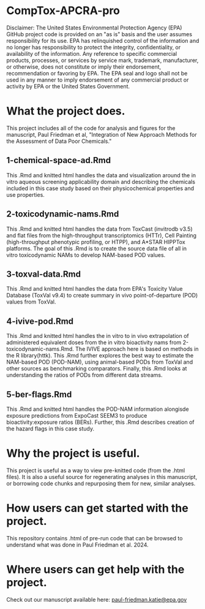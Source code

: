 # CompTox-APCRA-pro
Disclaimer: The United States Environmental Protection Agency (EPA) GitHub project code is provided on an "as is" basis and the user assumes responsibility for its use. EPA has relinquished control of the information and no longer has responsibility to protect the integrity, confidentiality, or availability of the information. Any reference to specific commercial products, processes, or services by service mark, trademark, manufacturer, or otherwise, does not constitute or imply their endorsement, recommendation or favoring by EPA. The EPA seal and logo shall not be used in any manner to imply endorsement of any commercial product or activity by EPA or the United States Government. 

# What the project does. 
This project includes all of the code for analysis and figures for the manuscript, Paul Friedman et al, "Integration of New Approach Methods for the Assessment of Data Poor Chemicals."

## 1-chemical-space-ad.Rmd
This .Rmd and knitted html handles the data and visualization around the in vitro aqueous screening applicability domain and describing the chemicals included in this case study based on their physicochemical properties and use properties.

## 2-toxicodynamic-nams.Rmd
This .Rmd and knitted html handles the data from ToxCast (invitrodb v3.5) and flat files from the high-throughput transcriptomics (HTTr), Cell Painting (high-throughput phenotypic profiling, or HTPP), and A*STAR HIPPTox platforms. The goal of this .Rmd is to create the source data file of all in vitro toxicodynamic NAMs to develop NAM-based POD values.

## 3-toxval-data.Rmd
This .Rmd and knitted html handles the data from EPA's Toxicity Value Database (ToxVal v9.4) to create summary in vivo point-of-departure (POD) values from ToxVal.

## 4-ivive-pod.Rmd
This .Rmd and knitted html handles the in vitro to in vivo extrapolation of administered equivalent doses from the in vitro bioactivity nams from 2-toxicodynamic-nams.Rmd. The IVIVE approach here is based on methods in the R library(httk). This .Rmd further explores the best way to estimate the NAM-based POD (POD-NAM), using animal-based PODs from ToxVal and other sources as benchmarking comparators. Finally, this .Rmd looks at understanding the ratios of PODs from different data streams.

## 5-ber-flags.Rmd
This .Rmd and knitted html handles the POD-NAM information alongisde exposure predictions from ExpoCast SEEM3 to produce bioactivity:exposure ratios (BERs). Further, this .Rmd describes creation of the hazard flags in this case study. 

# Why the project is useful.  
This project is useful as a way to view pre-knitted code (from the .html files). It is also a useful source for regenerating analyses in this manuscript, or borrowing code chunks and repurposing them for new, similar analyses.

# How users can get started with the project. 
This repository contains .html of pre-run code that can be browsed to understand what was done in Paul Friedman et al. 2024.

# Where users can get help with the project. 
Check out our manuscript available here:
paul-friedman.katie@epa.gov


